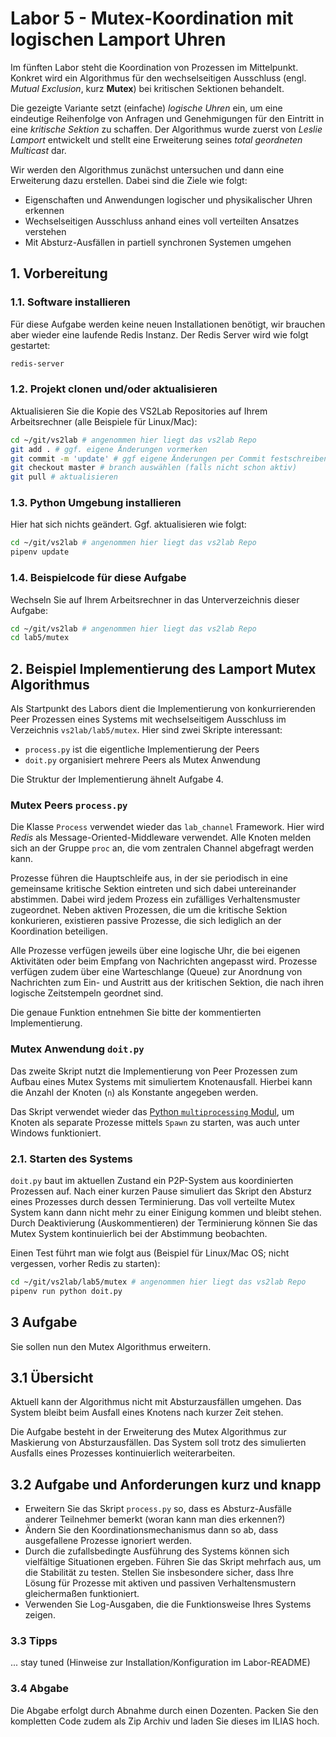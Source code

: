 # **Labor 5** -  Mutex-Koordination mit logischen Lamport Uhren

Im fünften Labor steht die Koordination von Prozessen im Mittelpunkt. Konkret
wird ein Algorithmus für den wechselseitigen Ausschluss (engl. *Mutual
Exclusion*, kurz **Mutex**) bei kritischen Sektionen behandelt.

Die gezeigte Variante setzt (einfache) *logische Uhren* ein, um eine eindeutige
Reihenfolge von Anfragen und Genehmigungen für den Eintritt in eine *kritische
Sektion* zu schaffen. Der Algorithmus wurde zuerst von *Leslie Lamport* entwickelt
und stellt eine Erweiterung seines *total geordneten Multicast* dar.

Wir werden den Algorithmus zunächst untersuchen und dann eine Erweiterung dazu
erstellen. Dabei sind die Ziele wie folgt:

- Eigenschaften und Anwendungen logischer und physikalischer Uhren erkennen
- Wechselseitigen Ausschluss anhand eines voll verteilten Ansatzes verstehen
- Mit Absturz-Ausfällen in partiell synchronen Systemen umgehen

## 1. Vorbereitung

### 1.1. Software installieren

Für diese Aufgabe werden keine neuen Installationen benötigt, wir brauchen aber
wieder eine laufende Redis Instanz. Der Redis Server wird wie folgt gestartet:

```bash
redis-server
```

### 1.2. Projekt clonen und/oder aktualisieren

Aktualisieren Sie die Kopie des VS2Lab Repositories auf Ihrem Arbeitsrechner 
(alle Beispiele für Linux/Mac):

```bash
cd ~/git/vs2lab # angenommen hier liegt das vs2lab Repo
git add . # ggf. eigene Änderungen vormerken
git commit -m 'update' # ggf eigene Änderungen per Commit festschreiben
git checkout master # branch auswählen (falls nicht schon aktiv)
git pull # aktualisieren
```

### 1.3. Python Umgebung installieren

Hier hat sich nichts geändert. Ggf. aktualisieren wie folgt:

```bash
cd ~/git/vs2lab # angenommen hier liegt das vs2lab Repo
pipenv update
```

### 1.4. Beispielcode für diese Aufgabe

Wechseln Sie auf Ihrem Arbeitsrechner in das Unterverzeichnis dieser Aufgabe:

```bash
cd ~/git/vs2lab # angenommen hier liegt das vs2lab Repo
cd lab5/mutex
```

## 2. Beispiel Implementierung des Lamport Mutex Algorithmus

Als Startpunkt des Labors dient die Implementierung von konkurrierenden Peer
Prozessen eines Systems mit wechselseitigem Ausschluss im Verzeichnis
`vs2lab/lab5/mutex`. Hier sind zwei Skripte interessant:

- `process.py` ist die eigentliche Implementierung der Peers
- `doit.py` organisiert mehrere Peers als Mutex Anwendung

Die Struktur der Implementierung ähnelt Aufgabe 4.

### Mutex Peers `process.py`

Die Klasse `Process` verwendet wieder das `lab_channel` Framework. Hier wird
*Redis* als Message-Oriented-Middleware verwendet. Alle Knoten melden sich an
der Gruppe `proc` an, die vom zentralen Channel abgefragt werden kann.

Prozesse führen die Hauptschleife aus, in der sie periodisch in eine gemeinsame
kritische Sektion eintreten und sich dabei untereinander abstimmen. Dabei wird 
jedem Prozess ein zufälliges Verhaltensmuster zugeordnet. Neben aktiven Prozessen, 
die um die kritische Sektion konkurieren, existieren passive Prozesse, die sich 
lediglich an der Koordination beteiligen. 

Alle Prozesse verfügen jeweils über eine logische Uhr, die bei eigenen Aktivitäten 
oder beim Empfang von Nachrichten angepasst wird. Prozesse verfügen zudem über 
eine Warteschlange (Queue) zur Anordnung von Nachrichten zum Ein- und Austritt 
aus der kritischen Sektion, die nach ihren logische Zeitstempeln geordnet sind.

Die genaue Funktion entnehmen Sie bitte der kommentierten Implementierung.

### Mutex Anwendung `doit.py`

Das zweite Skript nutzt die Implementierung von Peer Prozessen zum Aufbau eines
Mutex Systems mit simuliertem Knotenausfall. Hierbei kann die Anzahl der Knoten
(`n`) als Konstante angegeben werden.

Das Skript verwendet wieder das [Python `multiprocessing`
Modul](https://docs.python.org/3.7/library/multiprocessing.html), um Knoten als
separate Prozesse mittels  `Spawn` zu starten, was auch unter Windows
funktioniert.

### 2.1. Starten des Systems

`doit.py` baut im aktuellen Zustand ein P2P-System aus koordinierten
Prozessen auf. Nach einer kurzen Pause simuliert das Skript den Absturz eines
Prozesses durch dessen Terminierung. Das voll verteilte Mutex System kann dann
nicht mehr zu einer Einigung kommen und bleibt stehen. Durch Deaktivierung
(Auskommentieren) der Terminierung können Sie das Mutex System kontinuierlich
bei der Abstimmung beobachten.

Einen Test führt man wie folgt aus (Beispiel für Linux/Mac OS; nicht
vergessen, vorher Redis zu starten):

```bash
cd ~/git/vs2lab/lab5/mutex # angenommen hier liegt das vs2lab Repo
pipenv run python doit.py
```

## 3 Aufgabe

Sie sollen nun den Mutex Algorithmus erweitern.

## 3.1 Übersicht

Aktuell kann der Algorithmus nicht mit Absturzausfällen umgehen. Das System
bleibt beim Ausfall eines Knotens nach kurzer Zeit stehen.

Die Aufgabe besteht in der Erweiterung des Mutex Algorithmus zur Maskierung von
Absturzausfällen. Das System soll trotz des simulierten Ausfalls eines Prozesses
kontinuierlich weiterarbeiten.

## 3.2 Aufgabe und Anforderungen kurz und knapp

- Erweitern Sie das Skript `process.py` so, dass es Absturz-Ausfälle anderer
  Teilnehmer bemerkt (woran kann man dies erkennen?)
- Ändern Sie den Koordinationsmechanismus dann so ab, dass ausgefallene Prozesse
  ignoriert werden.
- Durch die zufallsbedingte Ausführung des Systems können sich vielfältige
  Situationen ergeben. Führen Sie das Skript mehrfach aus, um die
  Stabilität zu testen. Stellen Sie insbesondere sicher, dass Ihre Lösung für 
  Prozesse mit aktiven und passiven Verhaltensmustern gleichermaßen funktioniert. 
- Verwenden Sie Log-Ausgaben, die die Funktionsweise Ihres Systems zeigen.

### 3.3 Tipps

... stay tuned (Hinweise zur Installation/Konfiguration im Labor-README)

### 3.4 Abgabe

Die Abgabe erfolgt durch Abnahme durch einen Dozenten. Packen Sie den
kompletten Code zudem als Zip Archiv und laden Sie dieses im ILIAS hoch.